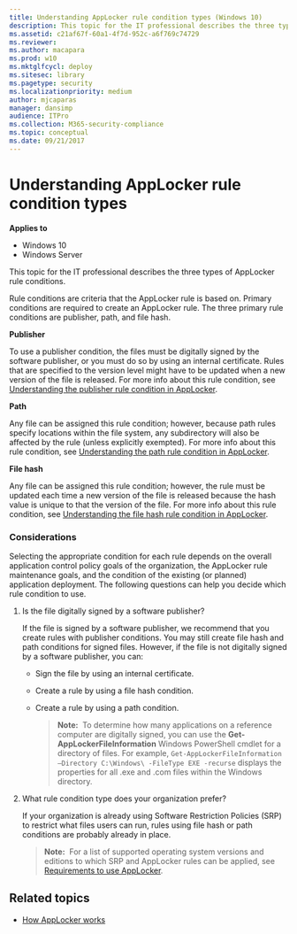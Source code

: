 ```yaml
---
title: Understanding AppLocker rule condition types (Windows 10)
description: This topic for the IT professional describes the three types of AppLocker rule conditions.
ms.assetid: c21af67f-60a1-4f7d-952c-a6f769c74729
ms.reviewer: 
ms.author: macapara
ms.prod: w10
ms.mktglfcycl: deploy
ms.sitesec: library
ms.pagetype: security
ms.localizationpriority: medium
author: mjcaparas
manager: dansimp
audience: ITPro
ms.collection: M365-security-compliance
ms.topic: conceptual
ms.date: 09/21/2017
---
```


# Understanding AppLocker rule condition types

**Applies to**
 -   Windows 10 
 -   Windows Server

This topic for the IT professional describes the three types of AppLocker rule conditions.

Rule conditions are criteria that the AppLocker rule is based on. Primary conditions are required to create an AppLocker rule. The three primary rule conditions are publisher, path, and file hash.

**Publisher**

To use a publisher condition, the files must be digitally signed by the software publisher, or you must do so by using an internal certificate. Rules that are specified to the version level might have to be updated when a new version of the file is released. For more info about this rule condition, see [Understanding the publisher rule condition in AppLocker](understanding-the-publisher-rule-condition-in-applocker.md).

**Path**

Any file can be assigned this rule condition; however, because path rules specify locations within the file system, any subdirectory will also be affected by the rule (unless explicitly exempted). For more info about this rule condition, see [Understanding the path rule condition in AppLocker](understanding-the-path-rule-condition-in-applocker.md).

**File hash**

Any file can be assigned this rule condition; however, the rule must be updated each time a new version of the file is released because the hash value is unique to that the version of the file. For more info about this rule condition, see [Understanding the file hash rule condition in AppLocker](understanding-the-file-hash-rule-condition-in-applocker.md).

### Considerations

Selecting the appropriate condition for each rule depends on the overall application control policy goals of the organization, the AppLocker rule maintenance goals, and the condition of the existing (or planned) application deployment. The following questions can help you decide which rule condition to use.

1.  Is the file digitally signed by a software publisher?

    If the file is signed by a software publisher, we recommend that you create rules with publisher conditions. You may still create file hash and path conditions for signed files. However, if the file is not digitally signed by a software publisher, you can:

    -   Sign the file by using an internal certificate.
    -   Create a rule by using a file hash condition.
    -   Create a rule by using a path condition.
    
        >**Note:**  To determine how many applications on a reference computer are digitally signed, you can use the **Get-AppLockerFileInformation** Windows PowerShell cmdlet for a directory of files. For example, 
        `Get-AppLockerFileInformation –Directory C:\Windows\ -FileType EXE -recurse` displays the properties for all .exe and .com files within the Windows directory.
         
2.  What rule condition type does your organization prefer?
    
    If your organization is already using Software Restriction Policies (SRP) to restrict what files users can run, rules using file hash or path conditions are probably already in place.
    
    >**Note:**  For a list of supported operating system versions and editions to which SRP and AppLocker rules can be applied, see [Requirements to use AppLocker](requirements-to-use-applocker.md).
     
## Related topics

- [How AppLocker works](how-applocker-works-techref.md)
